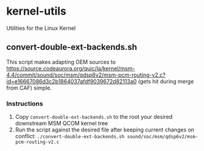 # kernel-utils
Utilities for the Linux Kernel

## convert-double-ext-backends.sh
This script makes adapting OEM sources to https://source.codeaurora.org/quic/la/kernel/msm-4.4/commit/sound/soc/msm/qdsp6v2/msm-pcm-routing-v2.c?id=e16667086d3c2b1864037afdf9039672d82113a0 (gets hit during merge from CAF) simple.

### Instructions
1. Copy `convert-double-ext-backends.sh` to the root your desired downstream MSM QCOM kernel tree
2. Run the script against the desired file after keeping current changes on conflict: `./convert-double-ext-backends.sh sound/soc/msm/qdsp6v2/msm-pcm-routing-v2.c`
